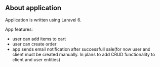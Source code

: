 

## About application

Application is written using Laravel 6.

App features:

- user can add items to cart
- user can create order
- app sends email notification after successfull sale(for now user and client must be created manually. In plans to add CRUD functionality to client and user entities)




